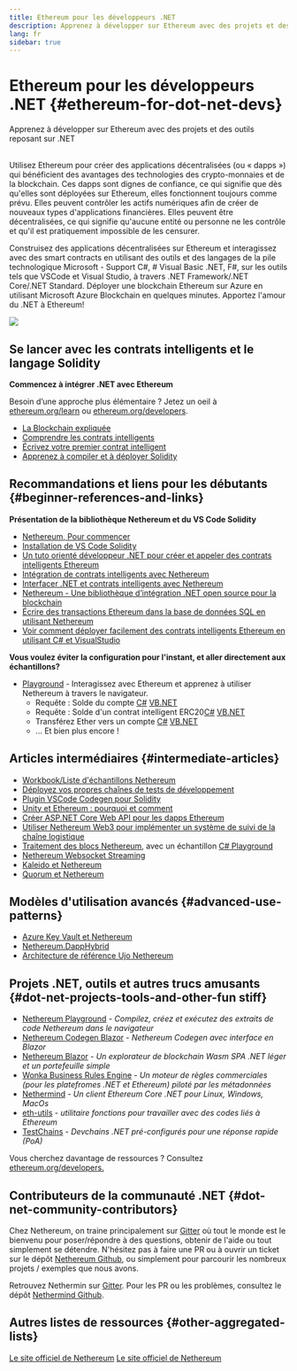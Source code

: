 ```yaml
---
title: Ethereum pour les développeurs .NET
description: Apprenez à développer sur Ethereum avec des projets et des outils reposant sur .NET
lang: fr
sidebar: true
---
```


# Ethereum pour les développeurs .NET {#ethereum-for-dot-net-devs}

<div class="featured">Apprenez à développer sur Ethereum avec des projets et des outils reposant sur .NET</div><br>

Utilisez Ethereum pour créer des applications décentralisées (ou «&nbsp;dapps&nbsp;») qui bénéficient des avantages des technologies des crypto-monnaies et de la blockchain. Ces dapps sont dignes de confiance, ce qui signifie que dès qu'elles sont déployées sur Ethereum, elles fonctionnent toujours comme prévu. Elles peuvent contrôler les actifs numériques afin de créer de nouveaux types d'applications financières. Elles peuvent être décentralisées, ce qui signifie qu'aucune entité ou personne ne les contrôle et qu'il est pratiquement impossible de les censurer.

Construisez des applications décentralisées sur Ethereum et interagissez avec des smart contracts en utilisant des outils et des langages de la pile technologique Microsoft - Support C#, # Visual Basic .NET, F#, sur les outils tels que VSCode et Visual Studio, à travers .NET Framework/.NET Core/.NET Standard. Déployer une blockchain Ethereum sur Azure en utilisant Microsoft Azure Blockchain en quelques minutes. Apportez l'amour du .NET à Ethereum!

<img src="https://raw.githubusercontent.com/Nethereum/Nethereum/master/logos/logo192x192t.png" />

## Se lancer avec les contrats intelligents et le langage Solidity

**Commencez à intégrer .NET avec Ethereum**

Besoin d’une approche plus élémentaire&nbsp;? Jetez un oeil à [ethereum.org/learn](/fr/learn/) ou [ethereum.org/developers](/fr/developers/).

- [La Blockchain expliquée](https://kauri.io/article/d55684513211466da7f8cc03987607d5/blockchain-explained)
- [Comprendre les contrats intelligents](https://kauri.io/article/e4f66c6079e74a4a9b532148d3158188/ethereum-101-part-5-the-smart-contract)
- [Écrivez votre premier contrat intelligent](https://kauri.io/article/124b7db1d0cf4f47b414f8b13c9d66e2/remix-ide-your-first-smart-contract)
- [Apprenez à compiler et à déployer Solidity](https://kauri.io/article/973c5f54c4434bb1b0160cff8c695369/understanding-smart-contract-compilation-and-deployment)

## Recommandations et liens pour les débutants {#beginner-references-and-links}

**Présentation de la bibliothèque Nethereum et du VS Code Solidity**

- [Nethereum, Pour commencer](https://docs.nethereum.com/en/latest/getting-started/)
- [Installation de VS Code Solidity](https://marketplace.visualstudio.com/items?itemName=JuanBlanco.solidity)
- [Un tuto orienté développeur .NET pour créer et appeler des contrats intelligents Ethereum](https://medium.com/coinmonks/a-net-developers-workflow-for-creating-and-calling-ethereum-smart-contracts-44714f191db2)
- [Intégration de contrats intelligents avec Nethereum](https://kauri.io/article/b54334b0695342c1bbe161c4c4467b50/smart-contracts-integration-with-nethereum)
- [Interfacer .NET et contrats intelligents avec Nethereum ](https://medium.com/my-blockchain-development-daily-journey/interfacing-net-and-ethereum-blockchain-smart-contracts-with-nethereum-2fa3729ac933)
- [Nethereum - Une bibliothèque d’intégration .NET open source pour la blockchain](https://kauri.io/article/d15dfd4903f149cdb84b3ce666103b52/v1/nethereum-an-open-source-.net-integration-library-for-blockchain)
- [Écrire des transactions Ethereum dans la base de données SQL en utilisant Nethereum](https://medium.com/coinmonks/writing-ethereum-transactions-to-sql-database-using-nethereum-fd94e0e4fa36)
- [Voir comment déployer facilement des contrats intelligents Ethereum en utilisant C# et VisualStudio](https://koukia.ca/deploy-ethereum-smart-contracts-using-c-and-visualstudio-5be188ae928c)

**Vous voulez éviter la configuration pour l'instant, et aller directement aux échantillons?**

- [Playground](http://playground.nethereum.com/) - Interagissez avec Ethereum et apprenez à utiliser Nethereum à travers le navigateur.
  - Requête : Solde du compte [C#](http://playground.nethereum.com/csharp/id/1001) [VB.NET](http://playground.nethereum.com/vb/id/2001)
  - Requête : Solde d'un contrat intelligent ERC20[C#](http://playground.nethereum.com/csharp/id/1005) [VB.NET](http://playground.nethereum.com/vb/id/2004)
  - Transférez Ether vers un compte [C#](http://playground.nethereum.com/csharp/id/1003) [VB.NET](http://playground.nethereum.com/vb/id/2003)
  - ... Et bien plus encore !

## Articles intermédiaires {#intermediate-articles}

- [Workbook/Liste d'échantillons Nethereum](http://docs.nethereum.com/en/latest/Nethereum.Workbooks/docs/)
- [Déployez vos propres chaînes de tests de développement](https://github.com/Nethereum/Testchains)
- [Plugin VSCode Codegen pour Solidity](https://docs.nethereum.com/en/latest/nethereum-codegen-vscodesolidity/)
- [Unity et Ethereum : pourquoi et comment](https://www.raywenderlich.com/5509-unity-and-ethereum-why-and-how)
- [Créer ASP.NET Core Web API pour les dapps Ethereum](https://tech-mint.com/create-asp-net-core-web-api-for-ethereum-dapps/)
- [Utiliser Nethereum Web3 pour implémenter un système de suivi de la chaîne logistique](http://blog.pomiager.com/post/using-nethereum-web3-to-implement-a-supply-chain-traking-system4)
- [Traitement des blocs Nethereum](https://nethereum.readthedocs.io/en/latest/nethereum-block-processing-detail/), avec un échantillon [C# Playground](http://playground.nethereum.com/csharp/id/1025)
- [Nethereum Websocket Streaming](https://nethereum.readthedocs.io/en/latest/nethereum-subscriptions-streaming/)
- [Kaleido et Nethereum](https://kaleido.io/kaleido-and-nethereum/)
- [Quorum et Nethereum](https://github.com/Nethereum/Nethereum/blob/master/src/Nethereum.Quorum/README.md)

## Modèles d'utilisation avancés {#advanced-use-patterns}

- [Azure Key Vault et Nethereum](https://github.com/Azure-Samples/bc-community-samples/tree/master/akv-nethereum)
- [Nethereum.DappHybrid](https://github.com/Nethereum/Nethereum.DappHybrid)
- [Architecture de référence Ujo Nethereum](https://docs.nethereum.com/en/latest/nethereum-ujo-backend-sample/)

## Projets .NET, outils et autres trucs amusants {#dot-net-projects-tools-and-other-fun stiff}

- [Nethereum Playground](http://playground.nethereum.com/) - _Compilez, créez et exécutez des extraits de code Nethereum dans le navigateur_
- [Nethereum Codegen Blazor](https://github.com/Nethereum/Nethereum.CodeGen.Blazor) - _Nethereum Codegen avec interface en Blazor_
- [Nethereum Blazor](https://github.com/Nethereum/NethereumBlazor) - _Un explorateur de blockchain Wasm SPA .NET léger et un portefeuille simple_
- [Wonka Business Rules Engine](https://docs.nethereum.com/en/latest/wonka/) - _Un moteur de règles commerciales (pour les platefromes .NET et Ethereum) piloté par les métadonnées_
- [Nethermind](https://github.com/NethermindEth/nethermind) - _Un client Ethereum Core .NET pour Linux, Windows, MacOs_
- [eth-utils](https://github.com/ethereum/eth-utils/) - _utilitaire fonctions pour travailler avec des codes liés à Ethereum_
- [TestChains](https://github.com/Nethereum/TestChains) - _Devchains .NET pré-configurés pour une réponse rapide (PoA)_

Vous cherchez davantage de ressources ? Consultez [ethereum.org/developers.](/fr/developers/)

## Contributeurs de la communauté .NET {#dot-net-community-contributors}

Chez Nethereum, on traine principalement sur [Gitter](https://gitter.im/Nethereum/Nethereum) où tout le monde est le bienvenu pour poser/répondre à des questions, obtenir de l'aide ou tout simplement se détendre. N'hésitez pas à faire une PR ou à ouvrir un ticket sur le dépôt [Nethereum Github](https://github.com/Nethereum), ou simplement pour parcourir les nombreux projets / exemples que nous avons.

Retrouvez Nethermin sur [Gitter](https://gitter.im/nethermindeth/nethermind). Pour les PR ou les problèmes, consultez le dépôt [Nethermind Github](https://github.com/NethermindEth/nethermind).

## Autres listes de ressources {#other-aggregated-lists}

[Le site officiel de Nethereum](https://nethereum.com/) [Le site officiel de Nethereum](https://nethermind.io/)
